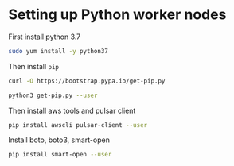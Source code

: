Setting up Python worker nodes
======


First install python 3.7

```bash
sudo yum install -y python37
```

Then install `pip`
```bash
curl -O https://bootstrap.pypa.io/get-pip.py

python3 get-pip.py --user
```

Then install aws tools and pulsar client
```bash
pip install awscli pulsar-client --user
```

Install boto, boto3, smart-open
```bash
pip install smart-open --user
```